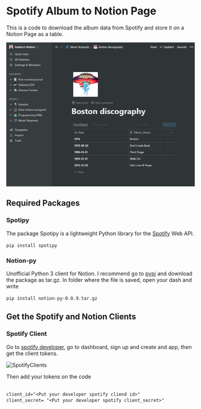 # Spotify Album to Notion Page

This is a code to download the album data from Spotify and store it on a Notion Page as a table.

![NotionIntroduction](https://github.com/pinnzonandres/SpotiNotion/blob/master/Img/Notion.PNG?raw=true)

## Required Packages

### Spotipy
The package Spotipy is a lightweight Python library for the [Spotify](https://spotipy.readthedocs.io/en/2.18.0/) Web API.

`pip install spotipy`

### Notion-py

Unofficial Python 3 client for Notion. I recommend go to [pypi](https://pypi.org/project/notion-py/) and download the package as tar.gz. In  folder where the file is saved, open your dash and write

`pip install notion-py-0.0.9.tar.gz`

## Get the Spotify and Notion Clients

### Spotify Client

Go to [spotify developer](https://developer.spotify.com/), go to dashboard, sign up and create and app, then get the client tokens.

![SpotifyClients](C:\Users\Pinnzon\Desktop\SpoNotion\Img\SpoDeve.png)

Then add your tokens on the code
```

client_id="<Put your developer spotify cliend id>"
client_secret= "<Put your developer spotify client_secret>"

```

